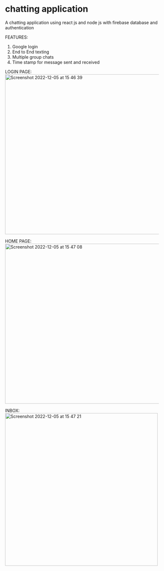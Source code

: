 # chatting application

A chatting application using react js and node js with firebase database and authentication

FEATURES:

1. Google login
2. End to End texting
3. Multiple group chats
4. Time stamp for message sent and received

LOGIN PAGE:
<img width="524" alt="Screenshot 2022-12-05 at 15 46 39" src="https://user-images.githubusercontent.com/66875869/205606444-f6e419ac-84f4-4b38-9d95-3e79eb16fe2a.png">

HOME PAGE:
<img width="524" alt="Screenshot 2022-12-05 at 15 47 08" src="https://user-images.githubusercontent.com/66875869/205606546-92a9cb8e-04af-4dea-a547-20d933ccf255.png">

INBOX:
<img width="500" alt="Screenshot 2022-12-05 at 15 47 21" src="https://user-images.githubusercontent.com/66875869/205606635-16a3d43a-d294-4be9-b5c1-ab621d9a5c67.png">
